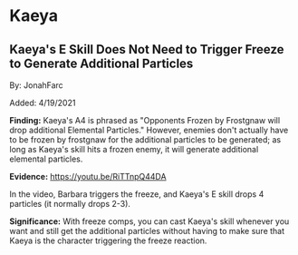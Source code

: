 # Kaeya

## Kaeya's E Skill Does Not Need to Trigger Freeze to Generate Additional Particles

By: JonahFarc

Added: 4/19/2021

**Finding:** Kaeya's A4 is phrased as "Opponents Frozen by Frostgnaw will drop additional Elemental Particles." However, enemies don't actually have to be frozen by frostgnaw for the additional particles to be generated; as long as Kaeya's skill hits a frozen enemy, it will generate additional elemental particles.

**Evidence:** https://youtu.be/RiTTnpQ44DA

In the video, Barbara triggers the freeze, and Kaeya's E skill drops 4 particles (it normally drops 2-3).

**Significance:** With freeze comps, you can cast Kaeya's skill whenever you want and still get the additional particles without having to make sure that Kaeya is the character triggering the freeze reaction.
